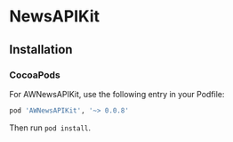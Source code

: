 # NewsAPIKit
 
## Installation

### CocoaPods

For AWNewsAPIKit, use the following entry in your Podfile:

```rb
pod 'AWNewsAPIKit', '~> 0.0.8'
```

Then run `pod install`.